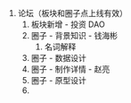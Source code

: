 1. 论坛（板块和圈子点上线有效）
	1. 板块新增 - 投资 DAO
	2. 圈子 - 背景知识 - 钱海彬
		1. 名词解释
	3. 圈子 - 数据设计
	4. 圈子 - 制作详情 - 赵亮
	5. 圈子 - 原型设计 
	6. 